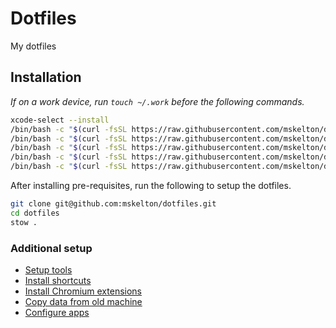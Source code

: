 # Dotfiles

My dotfiles

## Installation

_If on a work device, run `touch ~/.work` before the following commands._

```bash
xcode-select --install
/bin/bash -c "$(curl -fsSL https://raw.githubusercontent.com/mskelton/dotfiles/HEAD/scripts/git.sh)"
/bin/bash -c "$(curl -fsSL https://raw.githubusercontent.com/mskelton/dotfiles/HEAD/scripts/brew.sh)"
/bin/bash -c "$(curl -fsSL https://raw.githubusercontent.com/mskelton/dotfiles/HEAD/scripts/chrome.sh)"
/bin/bash -c "$(curl -fsSL https://raw.githubusercontent.com/mskelton/dotfiles/HEAD/scripts/macos.sh)"
/bin/bash -c "$(curl -fsSL https://raw.githubusercontent.com/mskelton/dotfiles/HEAD/scripts/vscode-extensions.sh)"
```

After installing pre-requisites, run the following to setup the dotfiles.

```bash
git clone git@github.com:mskelton/dotfiles.git
cd dotfiles
stow .
```

### Additional setup

- [Setup tools](https://github.com/mskelton/dotfiles/tree/main/docs/tools.md)
- [Install shortcuts](https://github.com/mskelton/dotfiles/tree/main/docs/shortcuts.md)
- [Install Chromium extensions](https://github.com/mskelton/dotfiles/tree/main/docs/chromium-extensions.md)
- [Copy data from old machine](https://github.com/mskelton/dotfiles/tree/main/docs/shortcuts.md)
- [Configure apps](https://github.com/mskelton/dotfiles/tree/main/docs/configure-apps.md)
